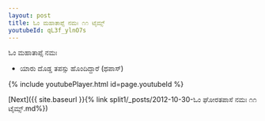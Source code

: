 ```yaml
---
layout: post
title: ಓಂ ಮಹಾತಾಪ್ಸೆ ನಮಃ ೧೧ ಟೈಮ್ಸ್
youtubeId: qL3f_ylnO7s
---
```

 
 
 ಓಂ ಮಹಾತಾಪ್ಸೆ ನಮಃ  
 
 -  ಯಾರು ದೊಡ್ಡ ತಪಸ್ಸು ಹೊಂದಿದ್ದಾರೆ (ಥಪಾಸ್) 
 
  
 
  
 
 
 
 
 
 


{% include youtubePlayer.html id=page.youtubeId %}
 
[Next]({{ site.baseurl }}{% link  split1/_posts/2012-10-30-ಓಂ ಘೋರತಪಾಸೆ ನಮಃ ೧೧ ಟೈಮ್ಸ್.md%})
 
